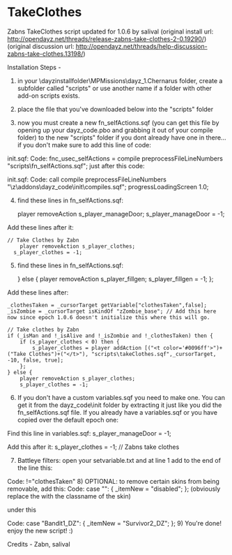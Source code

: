 # TakeClothes
Zabns TakeClothes script updated for 1.0.6 by salival
(original install url: http://opendayz.net/threads/release-zabns-take-clothes-2-0.19290/)
(original discussion url: http://opendayz.net/threads/help-discussion-zabns-take-clothes.13198/)

Installation Steps -

1) in your \dayzinstallfolder\MPMissions\dayz_1.Chernarus folder, create a subfolder called "scripts" or use another name if a folder with other add-on scripts exists.

2) place the file that you've downloaded below into the "scripts" folder

3) now you must create a new fn_selfActions.sqf (you can get this file by opening up your dayz_code.pbo and grabbing it out of your compile folder) to the new "scripts" folder if you dont already have one in there... if you don't make sure to add this line of code:

init.sqf:
Code:
fnc_usec_selfActions = compile preprocessFileLineNumbers "scripts\fn_selfActions.sqf";
just after this code:


init.sqf:
Code:
call compile preprocessFileLineNumbers "\z\addons\dayz_code\init\compiles.sqf";
progressLoadingScreen 1.0;

4) find these lines in fn_selfActions.sqf:

	player removeAction s_player_manageDoor;
	s_player_manageDoor = -1;

Add these lines after it:

    // Take Clothes by Zabn
        player removeAction s_player_clothes;
      s_player_clothes = -1;

5) find these lines in fn_selfActions.sqf:

	} else {
		player removeAction s_player_fillgen;
		s_player_fillgen = -1;
	};
	
Add these lines after:

	_clothesTaken = _cursorTarget getVariable["clothesTaken",false];
	_isZombie = _cursorTarget isKindOf "zZombie_base"; // Add this here now since epoch 1.0.6 doesn't initialize this where this will go.

	// Take clothes by Zabn
	if (_isMan and !_isAlive and !_isZombie and !_clothesTaken) then {
		if (s_player_clothes < 0) then {
			s_player_clothes = player addAction [("<t color='#0096ff'>")+("Take Clothes")+("</t>"), "scripts\takeClothes.sqf",_cursorTarget, -10, false, true];
		};
	} else {
		player removeAction s_player_clothes;
		s_player_clothes = -1;
		
6) If you don't have a custom variables.sqf you need to make one. You can get it from the dayz_code\init folder by extracting it just like you did the fn_selfActions.sqf file.
If you already have a variables.sqf or you have copied over the default epoch one:

Find this line in variables.sqf:
	s_player_manageDoor = -1;
	
Add this after it:
	s_player_clothes = -1; // Zabns take clothes

7) Battleye filters: open your setvariable.txt and at line 1 add to the end of the line this:

Code:
!="clothesTaken"
8) OPTIONAL: to remove certain skins from being removable, add this:
Code:
case "<SKIN CLASSNAME>": {
    _itemNew = "disabled";
};
(obviously replace the <SKIN CLASSNAME> with the classname of the skin)

under this

Code:
case "Bandit1_DZ": {
    _itemNew = "Survivor2_DZ";
};
9) You're done! enjoy the new script! :)

Credits - Zabn, salival
